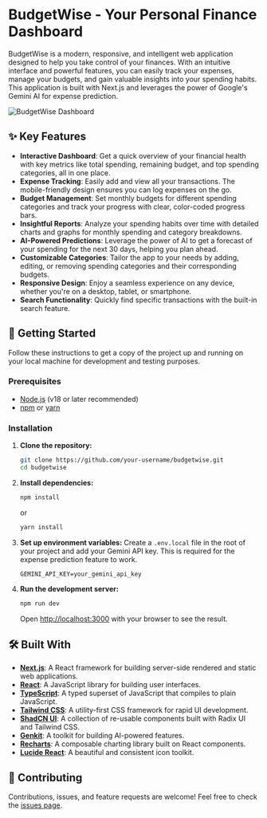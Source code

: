# BudgetWise - Your Personal Finance Dashboard

BudgetWise is a modern, responsive, and intelligent web application designed to help you take control of your finances. With an intuitive interface and powerful features, you can easily track your expenses, manage your budgets, and gain valuable insights into your spending habits. This application is built with Next.js and leverages the power of Google's Gemini AI for expense prediction.

![BudgetWise Dashboard](https://i.postimg.cc/rp4PTnmF/Screenshot-20251003-032235-Net-Hunter-Ke-X.jpg) 

## ✨ Key Features

- **Interactive Dashboard**: Get a quick overview of your financial health with key metrics like total spending, remaining budget, and top spending categories, all in one place.
- **Expense Tracking**: Easily add and view all your transactions. The mobile-friendly design ensures you can log expenses on the go.
- **Budget Management**: Set monthly budgets for different spending categories and track your progress with clear, color-coded progress bars.
- **Insightful Reports**: Analyze your spending habits over time with detailed charts and graphs for monthly spending and category breakdowns.
- **AI-Powered Predictions**: Leverage the power of AI to get a forecast of your spending for the next 30 days, helping you plan ahead.
- **Customizable Categories**: Tailor the app to your needs by adding, editing, or removing spending categories and their corresponding budgets.
- **Responsive Design**: Enjoy a seamless experience on any device, whether you're on a desktop, tablet, or smartphone.
- **Search Functionality**: Quickly find specific transactions with the built-in search feature.

## 🚀 Getting Started

Follow these instructions to get a copy of the project up and running on your local machine for development and testing purposes.

### Prerequisites

- [Node.js](https://nodejs.org/) (v18 or later recommended)
- [npm](https://www.npmjs.com/) or [yarn](https://yarnpkg.com/)

### Installation

1.  **Clone the repository:**
    ```sh
    git clone https://github.com/your-username/budgetwise.git
    cd budgetwise
    ```

2.  **Install dependencies:**
    ```sh
    npm install
    ```
    or
    ```sh
    yarn install
    ```

3.  **Set up environment variables:**
    Create a `.env.local` file in the root of your project and add your Gemini API key. This is required for the expense prediction feature to work.
    ```
    GEMINI_API_KEY=your_gemini_api_key
    ```

4.  **Run the development server:**
    ```sh
    npm run dev
    ```
    Open [http://localhost:3000](http://localhost:3000) with your browser to see the result.

## 🛠️ Built With

- **[Next.js](https://nextjs.org/)**: A React framework for building server-side rendered and static web applications.
- **[React](https://reactjs.org/)**: A JavaScript library for building user interfaces.
- **[TypeScript](https://www.typescriptlang.org/)**: A typed superset of JavaScript that compiles to plain JavaScript.
- **[Tailwind CSS](https://tailwindcss.com/)**: A utility-first CSS framework for rapid UI development.
- **[ShadCN UI](https://ui.shadcn.com/)**: A collection of re-usable components built with Radix UI and Tailwind CSS.
- **[Genkit](https://firebase.google.com/docs/genkit)**: A toolkit for building AI-powered features.
- **[Recharts](https://recharts.org/)**: A composable charting library built on React components.
- **[Lucide React](https://lucide.dev/)**: A beautiful and consistent icon toolkit.

## 🤝 Contributing

Contributions, issues, and feature requests are welcome! Feel free to check the [issues page](https://github.com/your-username/budgetwise/issues).
